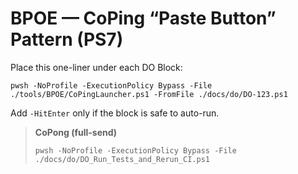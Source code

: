 # BPOE — CoPing “Paste Button” Pattern (PS7)
Place this one-liner under each DO Block:
```
pwsh -NoProfile -ExecutionPolicy Bypass -File ./tools/BPOE/CoPingLauncher.ps1 -FromFile ./docs/do/DO-123.ps1
```
Add `-HitEnter` only if the block is safe to auto-run.
> **CoPong (full-send)**
>
> ```
> pwsh -NoProfile -ExecutionPolicy Bypass -File ./docs/do/DO_Run_Tests_and_Rerun_CI.ps1
> ```

